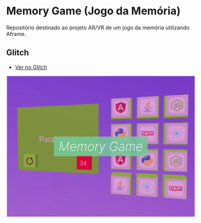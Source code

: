 # Memory Game (Jogo da Memória)
Repositório destinado ao projeto AR/VR de um jogo da memória utilizando Aframe.

## Glitch
- [Ver no Glitch](https://tasteful-axiomatic-geography.glitch.me)

![App Screenshot](img/memory_game.png)
